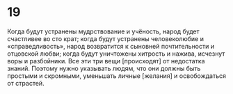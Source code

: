 # 19

Когда будут устранены мудрствование и учёность, народ будет счастливее во сто крат; когда будут устранены человеколюбие и «справедливость», народ возвратится к сыновней почтительности и отцовской любви; когда будут уничтожены хитрость и нажива, исчезнут воры и разбойники. Все эти три вещи [происходят] от недостатка знаний. Поэтому нужно указывать людям, что они должны быть простыми и скромными, уменьшать личные [желания] и освобождаться от страстей.